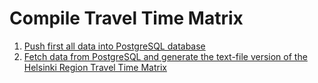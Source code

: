 # Compile Travel Time Matrix

1. [Push first all data into PostgreSQL database](Matrix_2018_Compiler_accessibility_PostGIS.py)
2. [Fetch data from PostgreSQL and generate the text-file version of the Helsinki Region Travel Time Matrix]()
